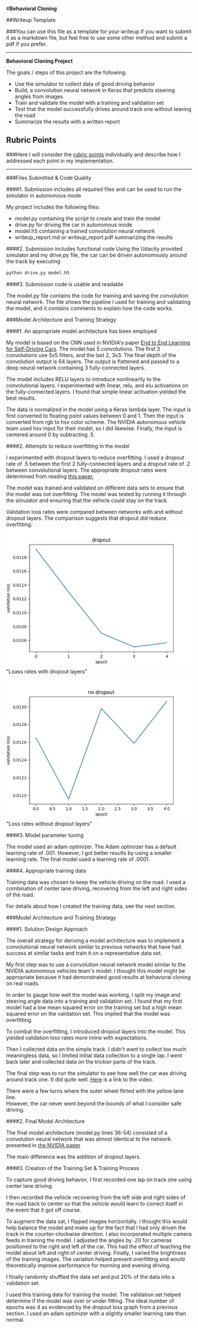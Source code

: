 #**Behavioral Cloning**

##Writeup Template

###You can use this file as a template for your writeup if you want to submit it as a markdown file, but feel free to use some other method and submit a pdf if you prefer.

---

**Behavioral Cloning Project**

The goals / steps of this project are the following:
* Use the simulator to collect data of good driving behavior
* Build, a convolution neural network in Keras that predicts steering angles from images
* Train and validate the model with a training and validation set
* Test that the model successfully drives around track one without leaving the road
* Summarize the results with a written report


[//]: # (Image References)

[image1]: ./examples/placeholder.png "Model Visualization"
[image2]: ./examples/placeholder.png "Grayscaling"
[image3]: ./examples/placeholder_small.png "Recovery Image"
[image4]: ./examples/placeholder_small.png "Recovery Image"
[image5]: ./examples/placeholder_small.png "Recovery Image"
[image6]: ./examples/placeholder_small.png "Normal Image"
[image7]: ./examples/placeholder_small.png "Flipped Image"

## Rubric Points
###Here I will consider the [rubric points](https://review.udacity.com/#!/rubrics/432/view) individually and describe how I addressed each point in my implementation.  

---
###Files Submitted & Code Quality

####1. Submission includes all required files and can be used to run the simulator in autonomous mode

My project includes the following files:
* model.py containing the script to create and train the model
* drive.py for driving the car in autonomous mode
* model.h5 containing a trained convolution neural network
* writeup_report.md or writeup_report.pdf summarizing the results

####2. Submission includes functional code
Using the Udacity provided simulator and my drive.py file, the car can be driven autonomously around the track by executing
```sh
python drive.py model.h5
```

####3. Submission code is usable and readable

The model.py file contains the code for training and saving the convolution neural network. The file shows the pipeline I used for training and validating the model, and it contains comments to explain how the code works.

###Model Architecture and Training Strategy

####1. An appropriate model architecture has been employed

My model is based on the CNN used in NVIDIA's paper [End to End Learning for Self-Driving Cars](https://arxiv.org/pdf/1604.07316v1.pdf).
The model has 5 convolutions.  The first 3 convolutions use 5x5 filters, and the last 2, 3x3.  The final depth of
the convolution output is 64 layers.  The output is flattened and passed to a deep neural network containing 3
fully-connected layers.

The model includes RELU layers to introduce nonlinearity to the convolutional layers.  I experimented with linear, relu, and elu
activations on the fully-connected layers.  I found that simple linear activation yielded the best results.  

The data is normalized in the model using a Keras lambda layer.  The input is first converted to floating point values
between 0 and 1.  Then the input is converted from rgb to hsv color scheme.  The NVIDIA autonomous vehicle team used hsv
input for their model, so I did likewise.  Finally, the input is centered around 0 by subtracting .5.

####2. Attempts to reduce overfitting in the model

I experimented with dropout layers to reduce overfitting.  I used a dropout rate of .5 between the first 2 fully-connected layers
and a dropout rate of .2 between convolutional layers.  The appropriate dropout rates were determined from reading [this paper.](https://www.cs.toronto.edu/~hinton/absps/JMLRdropout.pdf)

The model was trained and validated on different data sets to ensure that the model was not overfitting. The model was tested by running it through the simulator and ensuring that the vehicle could stay on the track.

Validation loss rates were compared between networks with and without dropout layers.  The comparison suggests
that dropout did reduce overfitting.
![image1](./dropout.jpg) "Loass rates with dropout layers"

![image2](./nodropout.jpg) "Loss rates without dropout layers"

####3. Model parameter tuning

The model used an adam optimizer. The Adam optimizer has a default learning rate of .001.  However, I got better results by
using a smaller learning rate.  The final model used a learning rate of .0001.

####4. Appropriate training data

Training data was chosen to keep the vehicle driving on the road. I used a combination of center lane driving,
recovering from the left and right sides of the road.

For details about how I created the training data, see the next section.

###Model Architecture and Training Strategy

####1. Solution Design Approach

The overall strategy for deriving a model architecture was to implement a convolutional neural network similar to previous
networks that have had success at similar tasks and train it on a representative data set.

My first step was to use a convolution neural network model similar to the NVIDIA autonomous vehicles team's model.
I thought this model might be appropriate because it had demonstrated good results at behavioral cloning on real roads.

In order to gauge how well the model was working, I split my image and steering angle data into a training and validation set. I found that my first model had a low mean squared error on the training set but a high mean squared error on the validation set. This implied that the model was overfitting.

To combat the overfitting, I introduced dropout layers into the model.  This yielded validation loss rates more inline with
expectations.

Then I collected data on the simple track.  I didn't want to collect too much meaningless data, so I limited initial data collection
to a single lap.  I went back later and collected data on the trickier parts of the track.

The final step was to run the simulator to see how well the car was driving around track one.
It did quite well.  [Here](https://youtu.be/q1nR-y2OIXY) is a link to the video.

There were a few turns where the outer wheel flirted with the yellow lane line.  
However, the car never went beyond the bounds of what I consider safe driving.

####2. Final Model Architecture

The final model architecture (model.py lines 36-54) consisted of a convolution neural network that
was almost identical to the network presented in
[the NVIDIA paper](https://www.cs.toronto.edu/~hinton/absps/JMLRdropout.pdf)

The main difference was the addition of dropout layers.

####3. Creation of the Training Set & Training Process

To capture good driving behavior, I first recorded one lap on track one using center lane driving.

I then recorded the vehicle recovering from the left side and right sides of the road back
to center so that the vehicle would learn to correct itself in the event that it got off course.

To augment the data sat, I flipped images horizontally.  I thought this would help balance
the model and make up for the fact that I had only driven the track in the counter-clockwise
direction.  I also incorporated multiple camera feeds in training the model.  I adjusted the
angles by .20 for cameras positioned to the right and left of the car.  This had the effect of
teaching the model about left and right of center driving.  Finally, I varied the brightness of the
training images.  The variation helped prevent overfitting and would theoretically improve performance
for morning and evening driving.

I finally randomly shuffled the data set and put 20% of the data into a validation set.

I used this training data for training the model. The validation set helped determine if the model was
over or under fitting. The ideal number of epochs was 4 as evidenced by the dropout loss graph from a
previous section. I used an adam optimizer with a slightly smaller learning rate than normal.
